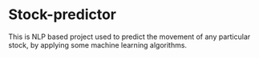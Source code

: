 # Stock-predictor
This is NLP based project used to predict the movement of any particular stock, by applying some machine learning algorithms.
